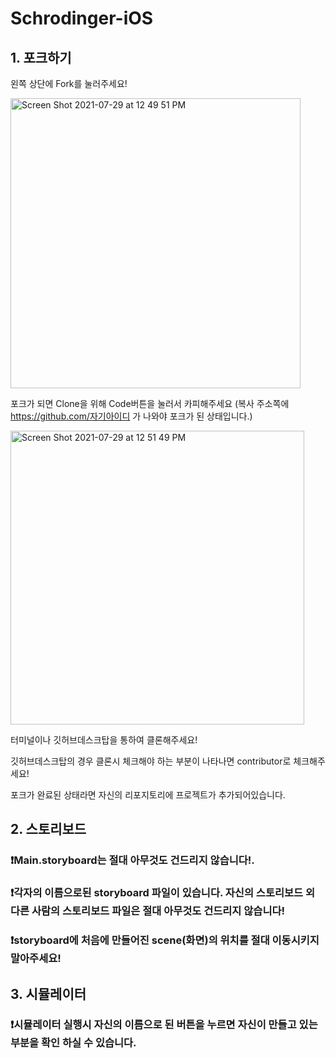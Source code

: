# Schrodinger-iOS

## 1. 포크하기
왼쪽 상단에 Fork를 눌러주세요!

<img width="464" alt="Screen Shot 2021-07-29 at 12 49 51 PM" src="https://user-images.githubusercontent.com/57124956/127433297-556818c1-a96a-4985-a6fa-f03e5a472f9f.png">

포크가 되면 Clone을 위해 Code버튼을 눌러서 카피해주세요 (복사 주소쪽에 https://github.com/자기아이디 가 나와야 포크가 된 상태입니다.)


<img width="470" alt="Screen Shot 2021-07-29 at 12 51 49 PM" src="https://user-images.githubusercontent.com/57124956/127433766-395db979-c967-4409-be16-e4a45982651c.png">


터미널이나 깃허브데스크탑을 통하여 클론해주세요!

깃허브데스크탑의 경우 클론시 체크해야 하는 부분이 나타나면 contributor로 체크해주세요!

포크가 완료된 상태라면 자신의 리포지토리에 프로젝트가 추가되어있습니다.


## 2. 스토리보드

### ❗️Main.storyboard는 절대 아무것도 건드리지 않습니다!.
### ❗️각자의 이름으로된 storyboard 파일이 있습니다. 자신의 스토리보드 외 다른 사람의 스토리보드 파일은 절대 아무것도 건드리지 않습니다!
### ❗️storyboard에 처음에 만들어진 scene(화면)의 위치를 절대 이동시키지 말아주세요!




## 3. 시뮬레이터

### ❗️시뮬레이터 실행시 자신의 이름으로 된 버튼을 누르면 자신이 만들고 있는 부분을 확인 하실 수 있습니다.
